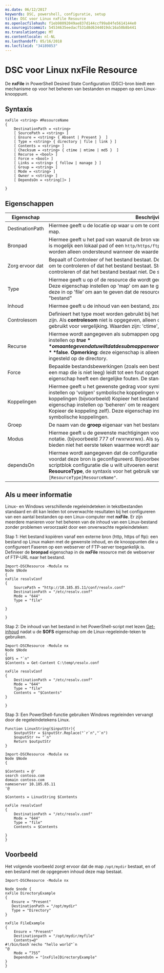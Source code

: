 ```yaml
---
ms.date: 06/12/2017
keywords: DSC, powershell, configuratie, setup
title: DSC voor Linux nxFile Resource
ms.openlocfilehash: f1eb98092049ae837d144ccf99a84fe5614144e0
ms.sourcegitcommit: 54534635eedacf531d8d6344019dc16a50b8b441
ms.translationtype: MT
ms.contentlocale: nl-NL
ms.lasthandoff: 05/16/2018
ms.locfileid: "34189853"
---
```

# <a name="dsc-for-linux-nxfile-resource"></a>DSC voor Linux nxFile Resource

De **nxFile** in PowerShell Desired State Configuration (DSC)-bron biedt een mechanisme op voor het beheren van bestanden en mappen op een Linux-knooppunt.

## <a name="syntax"></a>Syntaxis

```
nxFile <string> #ResourceName
{
    DestinationPath = <string>
    [ SourcePath = <string> ]
    [ Ensure = <string> { Absent | Present }  ]
    [ Type = <string> { directory | file | link } ]
    [ Contents = <string> ]
    [ Checksum = <string> { ctime | mtime | md5 }  ]
    [ Recurse = <bool> ]
    [ Force = <bool> ]
    [ Links = <string> { follow | manage } ]
    [ Group = <string> ]
    [ Mode = <string> ]
    [ Owner = <string> ]
    [ DependsOn = <string[]> ]

}
```

## <a name="properties"></a>Eigenschappen

|  Eigenschap |  Beschrijving |
|---|---|
| DestinationPath| Hiermee geeft u de locatie op waar u om te controleren of de status voor een bestand of map.|
| Bronpad| Hiermee geeft u het pad van waaruit de bron van het bestand of map kopiëren. Dit pad is mogelijk een lokaal pad of een `http/https/ftp` URL. Externe `http/https/ftp` URL's worden alleen ondersteund wanneer de waarde van de **Type** eigenschap bestand is.|
| Zorg ervoor dat| Bepaalt of Controleer of het bestand bestaat. Deze eigenschap instellen op 'Aanwezig' om te controleren of dat het bestand bestaat. Stel deze in op 'Ontbreekt' om te controleren of dat het bestand bestaat niet. De standaardwaarde is 'Aanwezig'.|
| Type| Hiermee geeft u op of de resource die wordt geconfigureerd een map of een bestand is. Deze eigenschap instellen op 'map' om aan te geven dat de resource een map is. Stel deze in op 'file' om aan te geven dat de resource een bestand is. De standaardwaarde is "bestand"|
| Inhoud| Hiermee geeft u de inhoud van een bestand, zoals een bepaalde tekenreeks.|
| Controlesom| Definieert het type moet worden gebruikt bij het bepalen of twee bestanden hetzelfde zijn. Als **controlesom** niet is opgegeven, alleen de naam van bestand of map wordt gebruikt voor vergelijking. Waarden zijn: 'ctime', 'mtime' of 'md5'.|
| Recurse| Hiermee wordt aangegeven als submappen opgenomen worden. Deze eigenschap instellen op **$true** om aan te geven dat u wilt dat de submappen worden opgenomen. De standaardwaarde is **$false**. **Opmerking:** deze eigenschap is alleen geldig wanneer de **Type** eigenschap is ingesteld op de directory.|
| Force| Bepaalde bestandsbewerkingen (zoals een bestand te overschrijven of verwijderen van een map die is niet leeg) leidt tot een fout opgetreden. Met behulp van de **Force** eigenschap heeft een dergelijke fouten. De standaardwaarde is **$false**.|
| Koppelingen| Hiermee geeft u het gewenste gedrag voor symbolische koppelingen. Deze eigenschap instellen op 'volgen' symbolische koppelingen volgen en reageren op de doel-koppelingen (bijvoorbeeld) Kopieer het bestand in plaats van de koppeling). Deze eigenschap instellen op 'beheren' om te reageren op de koppeling (bijvoorbeeld) Kopieer de koppeling zelf). Deze eigenschap instellen op 'negeren' om door te negeren symbolische koppelingen.|
| Groep| De naam van de **groep** eigenaar van het bestand of map.|
| Modus| Hiermee geeft u de gewenste machtigingen voor de resource octaal of symbolische-notatie. (bijvoorbeeld 777 of rwxrwxrwx). Als symbolische notatie wordt gebruikt, bieden niet het eerste teken waarmee wordt aangegeven van de map of bestand.|
| dependsOn | Hiermee wordt aangegeven dat de configuratie van een andere resource uitvoeren moet voordat deze bron is geconfigureerd. Bijvoorbeeld, als de **ID** van de resource is scriptblok configuratie die u wilt uitvoeren eerst **ResourceName** en het type **ResourceType**, de syntaxis voor het gebruik van deze de eigenschap is `DependsOn = "[ResourceType]ResourceName"`.|

## <a name="additional-information"></a>Als u meer informatie


Linux- en Windows verschillende regeleindeteken in tekstbestanden standaard en dit kan leiden tot onverwachte resultaten bij het configureren van een aantal bestanden op een Linux-computer met __nxFile__. Er zijn meerdere manieren voor het beheren van de inhoud van een Linux-bestand zonder problemen veroorzaakt door een onverwachte regeleindeteken:

Stap 1: Het bestand kopiëren vanaf een externe bron (http, https of ftp): een bestand op Linux maken met de gewenste inhoud, en de knooppunten die u configureert Faseren op een webserver of FTP-server toegankelijk is. Definieer de __bronpad__ eigenschap in de __nxFile__ resource met de webserver of FTP-URL naar het bestand.

```
Import-DSCResource -Module nx
Node $Node
{
nxFile resolvConf
{
    SourcePath = "http://10.185.85.11/conf/resolv.conf"
    DestinationPath = "/etc/resolv.conf"
    Mode = "644"
    Type = "file"

}

}
```


Stap 2: De inhoud van het bestand in het PowerShell-script met lezen [Get-inhoud](https://technet.microsoft.com/library/hh849787.aspx) nadat u de __$OFS__ eigenschap om de Linux-regeleinde-teken te gebruiken.


```
Import-DSCResource -Module nx
Node $Node
{
$OFS = "`n"
$Contents = Get-Content C:\temp\resolv.conf

nxFile resolvConf
{
    DestinationPath = "/etc/resolv.conf"
    Mode = "644"
    Type = "file"
    Contents = "$Contents"
}

}
```


Stap 3: Een PowerShell-functie gebruiken Windows regeleinden vervangt door de regeleindetekens Linux.

```
Function LinuxString($inputStr){
    $outputStr = $inputStr.Replace("`r`n","`n")
    $ouputStr += "`n"
    Return $outputStr
}

Import-DSCResource -Module nx
Node $Node
{

$Contents = @'
search contoso.com
domain contoso.com
nameserver 10.185.85.11
'@

$Contents = LinuxString $Contents

nxFile resolvConf
{
    DestinationPath = "/etc/resolv.conf"
    Mode = "644"
    Type = "file"
    Contents = $Contents

}
}
```

## <a name="example"></a>Voorbeeld

Het volgende voorbeeld zorgt ervoor dat de map `/opt/mydir` bestaat, en of een bestand met de opgegeven inhoud deze map bestaat.

```
Import-DSCResource -Module nx

Node $node {
nxFile DirectoryExample
{
   Ensure = "Present"
   DestinationPath = "/opt/mydir"
   Type = "Directory"
}

nxFile FileExample
{
    Ensure = "Present"
    Destinationpath = "/opt/mydir/myfile"
    Contents=@"
#!/bin/bash`necho "hello world"`n
"@
    Mode = “755”
    DependsOn = "[nxFile]DirectoryExample"
}
}
```
